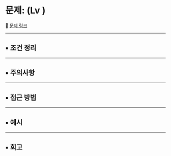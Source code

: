 # 문제:  (Lv )

📌 [문제 링크]()

---

## ▪️ 조건 정리

---

## ▪️ 주의사항

---

## ▪️ 접근 방법

---

## ▪️ 예시

---

## ▪️ 회고
